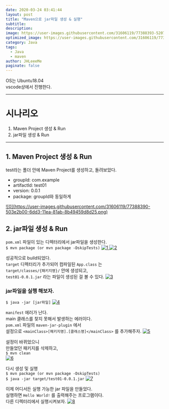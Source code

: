 ```yaml
---
date: 2020-03-24 03:41:44
layout: post
title: "Maven으로 jar파일 생성 & 실행"
subtitle:
description:
image: https://user-images.githubusercontent.com/31606119/77388393-5207ee80-6dd3-11ea-8f8a-f2b99549741c.png
optimized_image: https://user-images.githubusercontent.com/31606119/77388393-5207ee80-6dd3-11ea-8f8a-f2b99549741c.png
category: Java
tags:
  - Java
  - maven
author: JHLeeeMe
paginate: false
---
```


OS는 Ubuntu18.04  
vscode상에서 진행한다.

---
# 시나리오
1. Maven Project 생성 & Run
2. jar파일 생성 & Run

---

## 1. Maven Project 생성 & Run
test라는 폴더 안에 Maven Project를 생성하고, 돌려보았다.  
- groupId: com.example
- artifactId: test01
- version: 0.0.1
- package: groupId와 동일하게

<a href="https://user-images.githubusercontent.com/31606119/77388390-503e2b00-6dd3-11ea-81ab-8b49459d8d25.png">
![0](https://user-images.githubusercontent.com/31606119/77388390-503e2b00-6dd3-11ea-81ab-8b49459d8d25.png)
</a>

## 2. jar파일 생성 & Run
```pom.xml``` 파일이 있는 디렉터리에서 jar파일을 생성한다.  
```$ mvn package (or mvn package -DskipTests)```
<a href="https://user-images.githubusercontent.com/31606119/77388392-516f5800-6dd3-11ea-8d53-8abdf6d41956.png">
![1](https://user-images.githubusercontent.com/31606119/77388392-516f5800-6dd3-11ea-8d53-8abdf6d41956.png)
</a>
<a href="https://user-images.githubusercontent.com/31606119/77388393-5207ee80-6dd3-11ea-8f8a-f2b99549741c.png">
![2](https://user-images.githubusercontent.com/31606119/77388393-5207ee80-6dd3-11ea-8f8a-f2b99549741c.png)
</a>

성공적으로 build되었다.  
```target``` 디렉터리가 추가되어 컴파일된 ```App.class``` 는  
```target/classes/{패키지명}/``` 안에 생성되고,  
```test01-0.0.1.jar``` 라는 파일이 생성된 걸 볼 수 있다.
<a href="https://user-images.githubusercontent.com/31606119/77388394-52a08500-6dd3-11ea-86b0-f6dc99579eb1.png">
![3](https://user-images.githubusercontent.com/31606119/77388394-52a08500-6dd3-11ea-86b0-f6dc99579eb1.png)
</a>

### jar파일을 실행 해보자.  
```$ java -jar [jar파일]```
<a href="https://user-images.githubusercontent.com/31606119/77388395-53391b80-6dd3-11ea-9f48-4f835e288d2b.png">
![4](https://user-images.githubusercontent.com/31606119/77388395-53391b80-6dd3-11ea-9f48-4f835e288d2b.png)
</a>

```manifest``` 에러가 난다.  
main 클래스를 찾지 못해서 발생하는 에러이다.  
```pom.xml``` 파일의 ```maven-jar-plugin``` 에서  
설정으로 ```<mainClass>[패키지명].[클래스명]</mainClass>``` 를 추가해주자.
<a href="https://user-images.githubusercontent.com/31606119/77388396-53391b80-6dd3-11ea-80aa-5f0c07001a96.png">
![5](https://user-images.githubusercontent.com/31606119/77388396-53391b80-6dd3-11ea-80aa-5f0c07001a96.png)
</a>

설정이 바뀌었으니  
만들었던 패키지를 삭제하고,  
```$ mvn clean```  
<a href="https://user-images.githubusercontent.com/31606119/77388397-53d1b200-6dd3-11ea-95e0-b490ea035223.png">
![6](https://user-images.githubusercontent.com/31606119/77388397-53d1b200-6dd3-11ea-95e0-b490ea035223.png)
</a>

다시 생성 및 실행  
```$ mvn package (or mvn package -DskipTests)```  
```$ java -jar target/test01-0.0.1.jar```
<a href="https://user-images.githubusercontent.com/31606119/77388398-546a4880-6dd3-11ea-825e-2d3b7f842ce8.png">
![7](https://user-images.githubusercontent.com/31606119/77388398-546a4880-6dd3-11ea-825e-2d3b7f842ce8.png)
</a>

이제 어디서든 실행 가능한 jar 파일을 만들었다.  
실행하면 ```Hello World!``` 를 출력해주는 프로그램이다.  
다른 디렉터리에서 실행시켜보자.
<a href="https://user-images.githubusercontent.com/31606119/77388400-546a4880-6dd3-11ea-87be-afc6777983d5.png">
![8](https://user-images.githubusercontent.com/31606119/77388400-546a4880-6dd3-11ea-87be-afc6777983d5.png)
</a>
